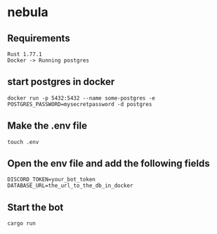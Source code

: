 # nebula

## Requirements
```
Rust 1.77.1
Docker -> Running postgres
```

## start postgres in docker
``` 
docker run -p 5432:5432 --name some-postgres -e POSTGRES_PASSWORD=mysecretpassword -d postgres
```

## Make the .env file
```
touch .env
```

## Open the env file and add the following fields
```
DISCORD_TOKEN=your_bot_token
DATABASE_URL=the_url_to_the_db_in_docker
```

## Start the bot
```
cargo run
```
